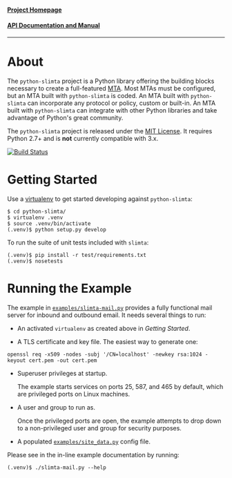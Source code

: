 #### [Project Homepage][5]
#### [API Documentation and Manual][6]

--------------------

About
=====

The `python-slimta` project is a Python library offering the building blocks
necessary to create a full-featured [MTA][1]. Most MTAs must be configured, but
an MTA built with `python-slimta` is coded. An MTA built with `python-slimta`
can incorporate any protocol or policy, custom or built-in. An MTA built with
`python-slimta` can integrate with other Python libraries and take advantage of
Python's great community.

The `python-slimta` project is released under the [MIT License][4]. It requires
Python 2.7+ and is **not** currently compatible with 3.x.

[![Build Status](http://ci.slimta.org/job/python-slimta/badge/icon)](http://ci.slimta.org/job/python-slimta/)

Getting Started
===============

Use a [virtualenv][2] to get started developing against `python-slimta`:

    $ cd python-slimta/
    $ virtualenv .venv
    $ source .venv/bin/activate
    (.venv)$ python setup.py develop

To run the suite of unit tests included with `slimta`:

    (.venv)$ pip install -r test/requirements.txt
    (.venv)$ nosetests

Running the Example
===================

The example in [`examples/slimta-mail.py`](examples/slimta-mail.py) provides a
fully functional mail server for inbound and outbound email. It needs several
things to run:

* An activated `virtualenv` as created above in *Getting Started*.

* A TLS certificate and key file. The easiest way to generate one:

```
openssl req -x509 -nodes -subj '/CN=localhost' -newkey rsa:1024 -keyout cert.pem -out cert.pem
```
    
* Superuser privileges at startup.

  The example starts services on ports 25, 587, and 465 by default, which are
  privileged ports on Linux machines.

* A user and group to run as.

  Once the privileged ports are open, the example attempts to drop down to a
  non-privileged user and group for security purposes.
  
* A populated [`examples/site_data.py`](examples/site_data.py) config file.
  
Please see in the in-line example documentation by running:

    (.venv)$ ./slimta-mail.py --help

[1]: http://en.wikipedia.org/wiki/Message_transfer_agent
[2]: http://pypi.python.org/pypi/virtualenv
[3]: http://en.wikipedia.org/wiki/Open_mail_relay
[4]: http://opensource.org/licenses/MIT
[5]: http://slimta.org/
[6]: http://docs.slimta.org/

